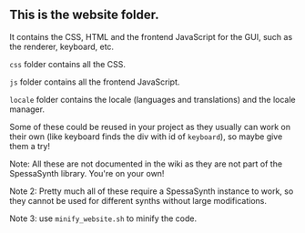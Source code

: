## This is the website folder.

It contains the CSS, HTML and the frontend JavaScript for
the GUI, such as the renderer, keyboard, etc.

`css` folder contains all the CSS.

`js` folder contains all the frontend JavaScript.

`locale` folder contains the locale (languages and translations) and the locale manager.

Some of these could be reused in your project as they usually can work on their own
(like keyboard finds the div with id of `keyboard`),
so maybe give them a try!

Note: All these are not documented in the wiki as they are not part of the SpessaSynth library.
You're on your own!

Note 2: Pretty much all of these require a SpessaSynth instance to work, so they cannot be used for different synths
without large modifications.

Note 3: use `minify_website.sh` to minify the code.